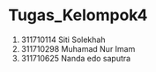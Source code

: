# Tugas_Kelompok4
1. 311710114 Siti Solekhah
2. 311710298 Muhamad Nur Imam
3. 311710625 Nanda edo saputra
